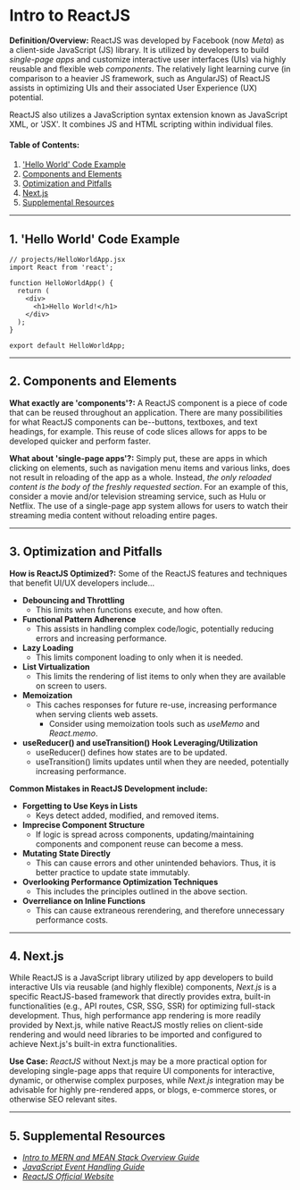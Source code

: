 # Intro to ReactJS

**Definition/Overview:** ReactJS was developed by Facebook (now *Meta*) as a client-side JavaScript (JS) library. It is utilized by developers to build *single-page apps* and customize interactive user interfaces (UIs) via highly reusable and flexible web *components*. The relatively light learning curve (in comparison to a heavier JS framework, such as AngularJS) of ReactJS assists in optimizing UIs and their associated User Experience (UX) potential.
  
ReactJS also utilizes a JavaScription syntax extension known as JavaScript XML, or 'JSX'. It combines JS and HTML scripting within individual files.

#### Table of Contents:

1. ['Hello World' Code Example](#hello-world)
2. [Components and Elements](#components-and-elements)
3. [Optimization and Pitfalls](#optimization-and-pitfalls)
4. [Next.js](#nextjs)
5. [Supplemental Resources](#supplemental)
  
<hr />

## <a name="hello-world">1. 'Hello World' Code Example</a>

```
// projects/HelloWorldApp.jsx
import React from 'react';

function HelloWorldApp() {
  return (
    <div>
      <h1>Hello World!</h1>
    </div>
  );
}

export default HelloWorldApp;
```

<hr />

## <a name="components-and-elements">2. Components and Elements</a>
  
**What exactly are 'components'?:** A ReactJS component is a piece of code that can be reused throughout an application. There are many possibilities for what ReactJS components can be--buttons, textboxes, and text headings, for example. This reuse of code slices allows for apps to be developed quicker and perform faster.
  
**What about 'single-page apps'?:** Simply put, these are apps in which clicking on elements, such as navigation menu items and various links, does not result in reloading of the app as a whole. Instead, *the only reloaded content is the body of the freshly requested section*. For an example of this, consider a movie and/or television streaming service, such as Hulu or Netflix. The use of a single-page app system allows for users to watch their streaming media content without reloading entire pages.
  
<hr />
  
## <a name="optimization-and-pitfalls">3. Optimization and Pitfalls</a>
  
**How is ReactJS Optimized?:** Some of the ReactJS features and techniques that benefit UI/UX developers include...
  
* **Debouncing and Throttling**
  + This limits when functions execute, and how often.
* **Functional Pattern Adherence**
  + This assists in handling complex code/logic, potentially reducing errors and increasing performance.
* **Lazy Loading**
  + This limits component loading to only when it is needed.
* **List Virtualization**
  + This limits the rendering of list items to only when they are available on screen to users.
* **Memoization**
  + This caches responses for future re-use, increasing performance when serving clients web assets.
    - Consider using memoization tools such as *useMemo* and *React.memo*.
* **useReducer() and useTransition() Hook Leveraging/Utilization**
  + useReducer() defines how states are to be updated.
  + useTransition() limits updates until when they are needed, potentially increasing performance.

**Common Mistakes in ReactJS Development include:**  
* **Forgetting to Use Keys in Lists**
  + Keys detect added, modified, and removed items.
* **Imprecise Component Structure**
  + If logic is spread across components, updating/maintaining components and component reuse can become a mess. 
* **Mutating State Directly**
  + This can cause errors and other unintended behaviors. Thus, it is better practice to update state immutably.
* **Overlooking Performance Optimization Techniques**
  + This includes the principles outlined in the above section.
* **Overreliance on Inline Functions**
  + This can cause extraneous rerendering, and therefore unnecessary performance costs.
  
<hr />
  
## 4. <a name="nextjs">Next.js</a>
  
While ReactJS is a JavaScript library utilized by app developers to build interactive UIs via reusable (and highly flexible) components, *Next.js* is a specific ReactJS-based framework that directly provides extra, built-in functionalities (e.g., API routes, CSR, SSG, SSR) for optimizing full-stack development. Thus, high performance app rendering is more readily provided by Next.js, while native ReactJS mostly relies on client-side rendering and would need libraries to be imported and configured to achieve Next.js's built-in extra functionalities.
  
**Use Case:** *ReactJS* without Next.js may be a more practical option for developing single-page apps that require UI components for interactive, dynamic, or otherwise complex purposes, while *Next.js* integration may be advisable for highly pre-rendered apps, or blogs, e-commerce stores, or otherwise SEO relevant sites.
  
<hr />
  
## 5. <a name="supplemental">Supplemental Resources</a>
  
* *[Intro to MERN and MEAN Stack Overview Guide](https://github.com/chaseofthejungle/intro-to-mern-and-mean-stack)*  
* *[JavaScript Event Handling Guide](https://github.com/chaseofthejungle/js-event-handling-guide)*  
* *[ReactJS Official Website](https://react.dev/)*  
